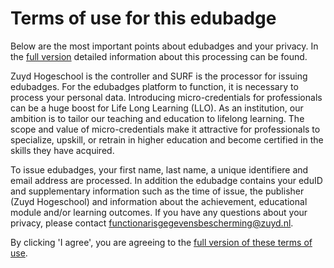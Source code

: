 # Terms of use for this edubadge

Below are the most important points about edubadges and your privacy. In the [full version](https://raw.githubusercontent.com/edubadges/privacy/master/zuyd-hogeschool/edubadges-formal-text-en.md) detailed information about this processing can be found.

Zuyd Hogeschool is the controller and SURF is the processor for issuing edubadges. For the edubadges platform to function, it is necessary to process your personal data. Introducing micro-credentials for professionals can be a huge boost for Life Long Learning (LLO). As an institution, our ambition is to tailor our teaching and education to lifelong learning. The scope and value of micro-credentials make it attractive for professionals to specialize, upskill, or retrain in higher education and become certified in the skills they have acquired.

To issue edubadges, your first name, last name, a unique identifiere and email address are processed. In addition the edubadge contains your eduID and supplementary information such as the time of issue, the publisher (Zuyd Hogeschool) and information about the achievement, educational module and/or learning outcomes. If you have any questions about your privacy, please contact [functionarisgegevensbescherming@zuyd.nl](mailto:functionarisgegevensbescherming@zuyd.nl).

By clicking 'I agree', you are agreeing to the [full version of these terms of use](https://raw.githubusercontent.com/edubadges/privacy/master/zuyd-hogeschool/edubadges-formal-text-en.md).